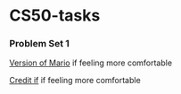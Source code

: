 # CS50-tasks

### Problem Set 1
[Version of Mario](credit.c) if feeling more comfortable

[Credit if](mario.c) if feeling more comfortable

